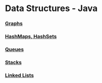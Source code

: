 # Data Structures - Java


### [Graphs](https://github.com/TonyAlarcon/Data-Structures-with-Java/blob/master/Graphs/HomeworkAssignment10_2.java)


### [HashMaps, HashSets](https://github.com/TonyAlarcon/Data-Structures-with-Java/blob/master/HashMap/HomeworkAssignment9_1.java)


### [Queues](https://github.com/TonyAlarcon/Data-Structures-with-Java/blob/master/Queues/HomeworkAssignment6_2.java)


### [Stacks](https://github.com/TonyAlarcon/Data-Structures-with-Java/blob/master/Backtracking/HomeworkAssignment2_1.java)


### [Linked Lists](https://github.com/TonyAlarcon/Data-Structures-with-Java/blob/master/Linked%20List/LinkedList.java)
